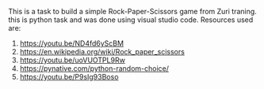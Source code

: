 This is a task to build a simple Rock-Paper-Scissors game from Zuri traning. this is python task and was done using visual studio code. 
Resources used are:
1. https://youtu.be/ND4fd6yScBM
2. https://en.wikipedia.org/wiki/Rock_paper_scissors
3. https://youtu.be/uoVUOTPL9Rw
4. https://pynative.com/python-random-choice/
5. https://youtu.be/P9sIg93Boso
